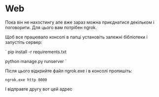 # Web

Пока він не нахостингу але вже зараз можна приєднатися декільком і поговорити.
Для цього вам потрібен ngrok.

Щоб все працювало консолі в папці установіть залежні бібліотеки і запустіть сервер:

`
pip install -r requirements.txt

python manage.py runserver
`

Після цього відкрийте файл ngrok.exe і в консолі пропишіть:

`
ngrok.exe http 8000
`

І відправте другу вот цей адрес
